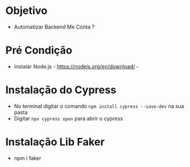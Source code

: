 # Objetivo

 - Automatizar Backend Me Conta ?

# Pré Condição

- Instalar Node.js - https://nodejs.org/en/download/ -
  
# Instalação do Cypress

- No terminal digitar o comando  `npm install cypress --save-dev` na sua pasta
- Digitar `npx cypress open` para abrir o cypress

# Instalação Lib Faker

- npm i faker
